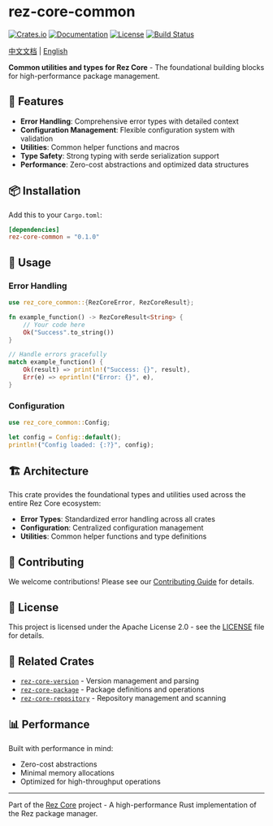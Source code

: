 # rez-core-common

[![Crates.io](https://img.shields.io/crates/v/rez-core-common.svg)](https://crates.io/crates/rez-core-common)
[![Documentation](https://docs.rs/rez-core-common/badge.svg)](https://docs.rs/rez-core-common)
[![License](https://img.shields.io/crates/l/rez-core-common.svg)](LICENSE)
[![Build Status](https://github.com/loonghao/rez-core/workflows/CI/badge.svg)](https://github.com/loonghao/rez-core/actions)

[中文文档](README_zh.md) | [English](README.md)

**Common utilities and types for Rez Core** - The foundational building blocks for high-performance package management.

## 🚀 Features

- **Error Handling**: Comprehensive error types with detailed context
- **Configuration Management**: Flexible configuration system with validation
- **Utilities**: Common helper functions and macros
- **Type Safety**: Strong typing with serde serialization support
- **Performance**: Zero-cost abstractions and optimized data structures

## 📦 Installation

Add this to your `Cargo.toml`:

```toml
[dependencies]
rez-core-common = "0.1.0"
```

## 🔧 Usage

### Error Handling

```rust
use rez_core_common::{RezCoreError, RezCoreResult};

fn example_function() -> RezCoreResult<String> {
    // Your code here
    Ok("Success".to_string())
}

// Handle errors gracefully
match example_function() {
    Ok(result) => println!("Success: {}", result),
    Err(e) => eprintln!("Error: {}", e),
}
```

### Configuration

```rust
use rez_core_common::Config;

let config = Config::default();
println!("Config loaded: {:?}", config);
```

## 🏗️ Architecture

This crate provides the foundational types and utilities used across the entire Rez Core ecosystem:

- **Error Types**: Standardized error handling across all crates
- **Configuration**: Centralized configuration management
- **Utilities**: Common helper functions and type definitions

## 🤝 Contributing

We welcome contributions! Please see our [Contributing Guide](../../CONTRIBUTING.md) for details.

## 📄 License

This project is licensed under the Apache License 2.0 - see the [LICENSE](../../LICENSE) file for details.

## 🔗 Related Crates

- [`rez-core-version`](../rez-core-version) - Version management and parsing
- [`rez-core-package`](../rez-core-package) - Package definitions and operations
- [`rez-core-repository`](../rez-core-repository) - Repository management and scanning

## 📊 Performance

Built with performance in mind:
- Zero-cost abstractions
- Minimal memory allocations
- Optimized for high-throughput operations

---

Part of the [Rez Core](https://github.com/loonghao/rez-core) project - A high-performance Rust implementation of the Rez package manager.
